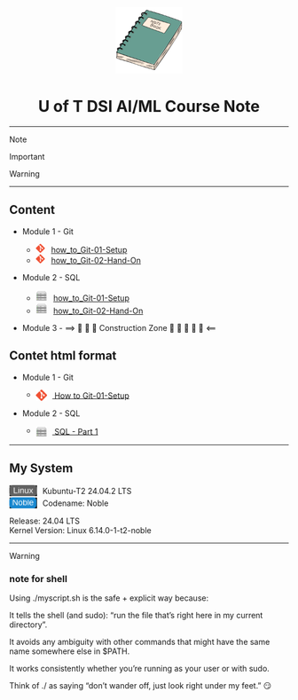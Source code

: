 <p align="center">
  <img src="image/notebook.png" alt="" width="120">
</p>

<h1 align="center">U of T DSI AI/ML Course Note</h1>  

---
> [!NOTE]
>  

> [!IMPORTANT]  
> 

> [!WARNING]
> 

---
## Content  
<!-- Note the most bulletproof recipe is:  
1. 📄 Docs/links → /path/... (absolute from repo root → stable on GitHub)  
2. 🖼 Images → relative_path/image.png (relative → actually shows up everywhere) 
->>>>> That way you avoid 95% of “why is my link broken” headaches. -->

- Module 1 - Git  

  - <img src="image/Git-Icon-1788C.png" width="16"> &nbsp; [how_to_Git-01-Setup](/module_1_git/how_to_Git-01-Setup.md)  
  - <img src="image/Git-Icon-1788C.png" width="16"> &nbsp; [how_to_Git-02-Hand-On](/module_1_git/how_to_Git-02-guide_ver02.md)  

- Module 2 - SQL  
  - <img src="image/server.svg" width="20"> &nbsp; [how_to_Git-01-Setup](/module_1_git/how_to_Git-01-Setup.md)  
  - <img src="image/server.svg" width="20"> &nbsp; [how_to_Git-02-Hand-On](/)  

- Module 3 - ==> 🚧 🚧 🚧  Construction Zone 🚧 🚧 🚧 🚧 🚧 <==  


## Contet html format
- Module 1 - Git  
  - <div align="left">
    <div style="margin: 3px 0;">  
      <img src="image/Git-Icon-1788C.png" alt="Git" width="20" style="vertical-align: middle; margin-right: 6px;">
      <a href="/module_1_git/how_to_Git-01-Setup.md" style="vertical-align: middle;"> 
      &nbsp;How to Git-01-Setup 
      </a>
    </div>
    </div>
  

- Module 2 - SQL  
  - <div>
    <div style="margin: 3px 0;">
      <img src="image/server.svg" alt="server" width="20" style="vertical-align: middle; margin-right: 6px;">
      <a href="/module_2_sql/DSI-sql-Part_1.md" style="vertical-align: middle;"> 
      &nbsp;SQL - Part 1
      </a>
    </div>
    </div>  


---
## My System

<div align="left">
  <div style="margin: 2px 0;">
    <img src="image/Linux2.svg" alt="Linux" width="50" style="vertical-align: middle; margin-right: 6px;">
    <span style="vertical-align: middle;">Kubuntu-T2 24.04.2 LTS</span>
  </div>
  <div style="margin: 2px 0;">
    <img src="image/Noble.svg" alt="Noble" width="50" style="vertical-align: middle; margin-right: 6px;">
    <span style="vertical-align: middle;">Codename: Noble</span>
  </div>
</div>  

Release:	24.04 LTS  
Kernel Version: Linux 6.14.0-1-t2-noble


---  



<!-- Parking Lot


* [Let's Git ](/module_1_git/)
  * [How to Git 🤓 - Part 1](/module_1_git/how_to_Git-01-Setup.md)
  * [How to Git 🤓 - Part 2](/module_1_git/how_to_Git-02-guide_ver02.md)
* [DB Brower for SQLite](/module_2_sql/)
  * [🛢️🛢️ SQLite - Part 1](/module_2_sql/DSI-sql-Part_1.md)
  * ==> 🚧 🚧 🚧 🚧 🚧  Construction Zone  🚧 🚧 🚧 🚧 🚧 <== -->



> [!WARNING]
> 



### note for shell 

Using ./myscript.sh is the safe + explicit way because:

It tells the shell (and sudo): “run the file that’s right here in my current directory”.

It avoids any ambiguity with other commands that might have the same name somewhere else in $PATH.

It works consistently whether you’re running as your user or with sudo.

Think of ./ as saying “don’t wander off, just look right under my feet.” 😏
